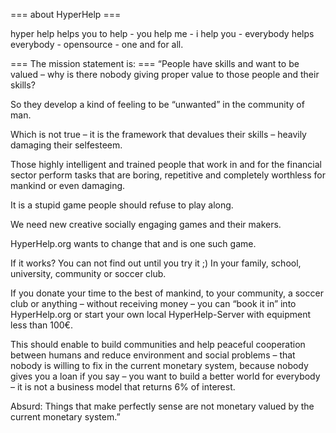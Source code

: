 === about HyperHelp ===

hyper help helps you to help - you help me - i help you - everybody helps everybody - opensource - one and for all.

=== The mission statement is: ===
“People have skills and want to be valued – why is there nobody giving proper value to those people and their skills?

So they develop a kind of feeling to be “unwanted” in the community of man.

Which is not true – it is the framework that devalues their skills – heavily damaging their selfesteem.

Those highly intelligent and trained people that work in and for the financial sector perform tasks that are boring, repetitive and completely worthless for mankind or even damaging.

It is a stupid game people should refuse to play along.

We need new creative socially engaging games and their makers.

HyperHelp.org wants to change that and is one such game.

If it works? You can not find out until you try it ;) In your family, school, university, community or soccer club.

If you donate your time to the best of mankind, to your community, a soccer club or anything – without receiving money – you can “book it in” into HyperHelp.org or start your own local HyperHelp-Server with equipment less than 100€.

This should enable to build communities and help peaceful cooperation between humans and reduce environment and social problems – that nobody is willing to fix in the current monetary system, because nobody gives you a loan if you say – you want to build a better world for everybody – it is not a business model that returns 6% of interest.

Absurd: Things that make perfectly sense are not monetary valued by the current monetary system.”